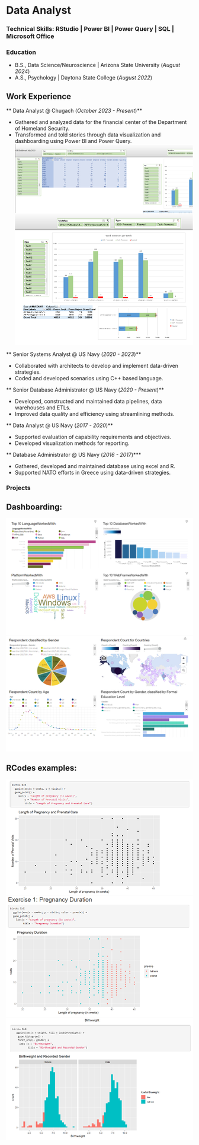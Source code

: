 # Data Analyst

### Technical Skills: RStudio | Power BI | Power Query | SQL | Microsoft Office 

### Education 
- B.S., Data Science/Neuroscience | Arizona State University (_August 2024_)
- A.S., Psychology | Daytona State College (_August 2022_)

## Work Experience 
** Data Analyst @ Chugach (_October 2023 - Present_)**
 - Gathered and analyzed data for the financial center of the Department of Homeland Security.
 - Transformed and told stories through data visualization and dashboarding using Power BI and Power Query.
![Dashboard1](/assets/img/Dashboard1.png)
![Dashboard2](/assets/img/Dashboard2.png)

** Senior Systems Analyst @ US Navy (_2020 - 2023_)**
 - Collaborated with architects to develop and implement data-driven strategies.
 - Coded and developed scenarios using C++ based language. 

** Senior Database Administrator @ US Navy (_2020 - Present_)**
 - Developed, constructed and maintained data pipelines, data warehouses and ETLs.
 - Improved data quality and efficiency using streamlining methods. 

** Data Analyst @ US Navy (_2017 - 2020_)**
  - Supported evaluation of capability requirements and objectives.
  - Developed visualization methods for reporting. 

** Database Administrator @ US Navy (_2016 - 2017_)***
  - Gathered, developed and maintained database using excel and R.
  - Supported NATO efforts in Greece using data-driven strategies.

### Projects

## Dashboarding:

![Dash1](/assets/img/Dash1.png)
![Dash2](/assets/img/Dash2.png)

## RCodes examples:

![RCode3](/assets/img/RCode3.png)
![RCode5](/assets/img/RCode5.png)
![RCode6](/assets/img/RCode6.png)

